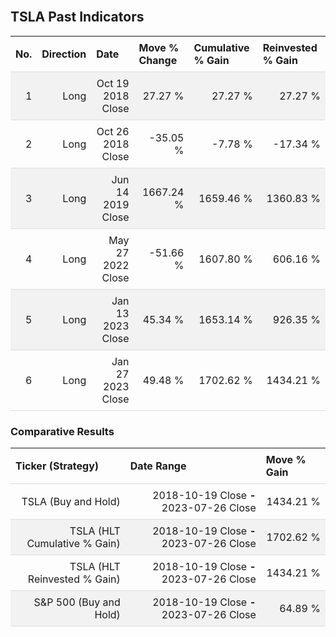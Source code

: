 
<style>
.hits {
            border-collapse: collapse;
            width: 100%;
        }
        .hits th, td {
            padding: 8px;
            border-bottom: 1px solid #ddd;
        }
        
        .hits td {text-align: right;}
        .hits th {text-align: left;}
        
        .hits tr:nth-child(even) {
            background-color: #f2f2f2;
        }
        
        .chartCol {
            width: 50%;
            float: left;
            padding: 20px;
        }  
</style>
    
<br>

## TSLA Past Indicators

<table class="hits">
    <tr>
        <th>No.</th>
        <th>Direction</th>
        <th>Date</th>
        <th>Move % Change</th>
        <th>Cumulative % Gain</th>
        <th>Reinvested % Gain</th>
      </tr>
    <tr>
        <td>1</td>
        <td>Long</td>
        <td>Oct 19 2018 Close</td>
        <td>27.27 %</td>
        <td>27.27 %</td>
        <td>27.27 %</td>
    </tr>
    <tr>
        <td>2</td>
        <td>Long</td>
        <td>Oct 26 2018 Close</td>
        <td>-35.05 %</td>
        <td>-7.78 %</td>
        <td>-17.34 %</td>
    </tr>
    <tr>
        <td>3</td>
        <td>Long</td>
        <td>Jun 14 2019 Close</td>
        <td>1667.24 %</td>
        <td>1659.46 %</td>
        <td>1360.83 %</td>
    </tr>
    <tr>
        <td>4</td>
        <td>Long</td>
        <td>May 27 2022 Close</td>
        <td>-51.66 %</td>
        <td>1607.80 %</td>
        <td>606.16 %</td>
    </tr>
    <tr>
        <td>5</td>
        <td>Long</td>
        <td>Jan 13 2023 Close</td>
        <td>45.34 %</td>
        <td>1653.14 %</td>
        <td>926.35 %</td>
    </tr>
    <tr>
        <td>6</td>
        <td>Long</td>
        <td>Jan 27 2023 Close</td>
        <td>49.48 %</td>
        <td>1702.62 %</td>
        <td>1434.21 %</td>
    </tr>
    
</table>

### Comparative Results

<table class="hits">
    <thead>
        <th>Ticker (Strategy)</th>
        <th>Date Range</th>
        <th>Move % Gain</th>
    </thead>
    <tbody>
        <tr>
            <td>TSLA (Buy and Hold)</td>
            <td>2018-10-19 Close <b>-</b> 2023-07-26 Close</td>
            <td>1434.21 %</td>
        </tr>
        <tr>
            <td>TSLA (HLT Cumulative % Gain)</td>
            <td>2018-10-19 Close <b>-</b> 2023-07-26 Close</td>
            <td>1702.62 %</td>
        </tr>
        <tr>
            <td>TSLA (HLT Reinvested % Gain)</td>
            <td>2018-10-19 Close <b>-</b> 2023-07-26 Close</td>
            <td>1434.21 %</td>
        </tr>
        <tr>
            <td>S&P 500 (Buy and Hold)</td>
            <td>2018-10-19 Close <b>-</b> 2023-07-26 Close</td>
            <td>64.89 %</td>
        </tr>
    </tbody>
</table>
<br>
<br>